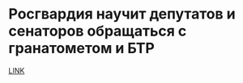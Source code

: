 # Росгвардия научит депутатов и сенаторов обращаться с гранатометом и БТР



[LINK](https://varlamov.ru/2241450.html)